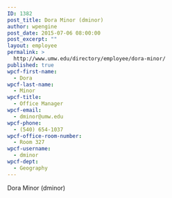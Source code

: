 ```yaml
---
ID: 1382
post_title: Dora Minor (dminor)
author: wpengine
post_date: 2015-07-06 08:00:00
post_excerpt: ""
layout: employee
permalink: >
  http://www.umw.edu/directory/employee/dora-minor/
published: true
wpcf-first-name:
  - Dora
wpcf-last-name:
  - Minor
wpcf-title:
  - Office Manager
wpcf-email:
  - dminor@umw.edu
wpcf-phone:
  - (540) 654-1037
wpcf-office-room-number:
  - Room 327
wpcf-username:
  - dminor
wpcf-dept:
  - Geography
---
```

Dora Minor (dminor)
